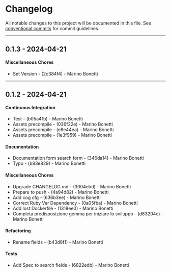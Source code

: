 # Changelog
All notable changes to this project will be documented in this file. See [conventional commits](https://www.conventionalcommits.org/) for commit guidelines.

- - -
## 0.1.3 - 2024-04-21
#### Miscellaneous Chores
- Set Version - (2c384f4) - Marino Bonetti

- - -

## 0.1.2 - 2024-04-21
#### Continuous Integration
- Test - (b05a41b) - Marino Bonetti
- Assets precompile - (036f22e) - Marino Bonetti
- Assets precompile - (e8e44ea) - Marino Bonetti
- Assets precompile - (1e3f959) - Marino Bonetti
#### Documentation
- Documentation form search form - (346da14) - Marino Bonetti
- Typo - (b83e829) - Marino Bonetti
#### Miscellaneous Chores
- Upgrade CHANGELOG.md - (3004ebd) - Marino Bonetti
- Prepare to push - (4a94d82) - Marino Bonetti
- Add cog cfg - (636b3ee) - Marino Bonetti
- Correct Ruby Ver Dependency - (0a05fba) - Marino Bonetti
- Add lost Dockerfile - (1318ee0) - Marino Bonetti
- Completa predisposizione gemma per iniziare lo sviluppo - (d83204c) - Marino Bonetti
#### Refactoring
- Rename fields - (b43d8f1) - Marino Bonetti
#### Tests
- Add Spec to search fields - (6822edb) - Marino Bonetti


